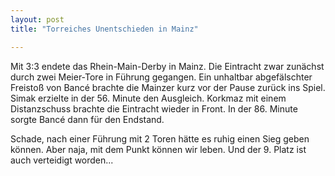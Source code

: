 ```yaml
---
layout: post
title: "Torreiches Unentschieden in Mainz"

---
```


Mit 3:3 endete das Rhein-Main-Derby in Mainz. Die Eintracht zwar zunächst durch zwei Meier-Tore in Führung gegangen. Ein unhaltbar abgefälschter Freistoß von Bancé brachte die Mainzer kurz vor der Pause zurück ins Spiel. Simak erzielte in der 56. Minute den Ausgleich. Korkmaz mit einem Distanzschuss brachte die Eintracht wieder in Front. In der 86. Minute sorgte Bancé dann für den Endstand.

Schade, nach einer Führung mit 2 Toren hätte es ruhig einen Sieg geben können. Aber naja, mit dem Punkt können wir leben. Und der 9. Platz ist auch verteidigt worden...
